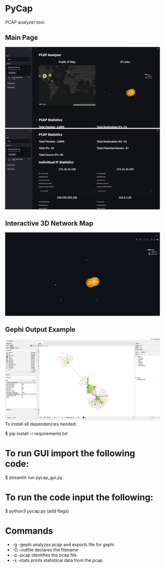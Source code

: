 # PyCap

PCAP analyzer tool.

## Main Page
![Output](Images/pycap_1.png)
![Output](Images/pycap_2.png)

## Interactive 3D Network Map
![Output](Images/pycap_network.gif)

## Gephi Output Example
![Output](Images/Gephi.png)
To install all dependencies needed:

$ pip install -r requirements.txt

# To run GUI import the following code:
$ streamlit run pycap_gui.py

# To run the code input the following:

$ python3 pycap.py (add flags)

# Commands 
* -g  -gephi      analyzes pcap and exports file for gephi
* -O  -outfile    declares the filename
* -p  -pcap       identifies the pcap file
* -s  -stats      prints statistical data from the pcap